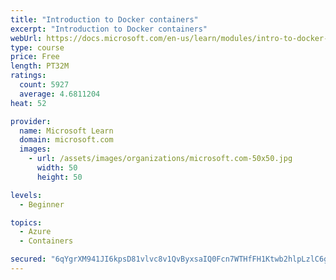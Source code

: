 ```yaml
---
title: "Introduction to Docker containers"
excerpt: "Introduction to Docker containers"
webUrl: https://docs.microsoft.com/en-us/learn/modules/intro-to-docker-containers/
type: course
price: Free
length: PT32M
ratings:
  count: 5927
  average: 4.6811204
heat: 52

provider:
  name: Microsoft Learn
  domain: microsoft.com
  images:
    - url: /assets/images/organizations/microsoft.com-50x50.jpg
      width: 50
      height: 50

levels:
  - Beginner

topics:
  - Azure
  - Containers

secured: "6qYgrXM941JI6kpsD81vlvc8v1QvByxsaIQ0Fcn7WTHfFH1Ktwb2hlpLzlC6gzpawmOuZDKm4TdLdOIOQaGJDyhaqllB+p59O/cMpd0ckorU656HbYR6UwC3YNSbDwXVq5DYZL/54Yj2S1p3+3r+NRBR5vHyzxtD/idZ+KaulTTlaDIc7eZL6tSC4IoE/wKfEq5MAkFfx8oI8CAvXr4Uu6dCIrd7vT4EHwdPCzdzBoW6LdSKrg+0m/3oNXuKEpQ14Az18pEennCQlYPq3/p9kQeI/VYaZo0IdrxKL6vGvOrDUazstXha9UMo6wAdQbgOTJYMo/T4iB45MXwjCeRL5gyVTVFaO0YRoBKuAO/v3uKjIUy+E3v0hpfCmUaeOgr5iTZWfovwt0e8rcwdkz1Oe6EWSyPehKnD6nhpAWFE6XE=;/7utV44NZmPYHCdZlYS4Xw=="
---
```


